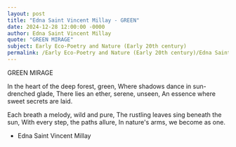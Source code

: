 ```yaml
---
layout: post
title: "Edna Saint Vincent Millay - GREEN"
date: 2024-12-28 12:00:00 -0000
author: Edna Saint Vincent Millay
quote: "GREEN MIRAGE"
subject: Early Eco-Poetry and Nature (Early 20th century)
permalink: /Early Eco-Poetry and Nature (Early 20th century)/Edna Saint Vincent Millay/Edna Saint Vincent Millay - GREEN
---
```


GREEN MIRAGE

In the heart of the deep forest, green,
Where shadows dance in sun-drenched glade,
There lies an ether, serene, unseen,
An essence where sweet secrets are laid.

Each breath a melody, wild and pure,
The rustling leaves sing beneath the sun,
With every step, the paths allure,
In nature's arms, we become as one.


- Edna Saint Vincent Millay
